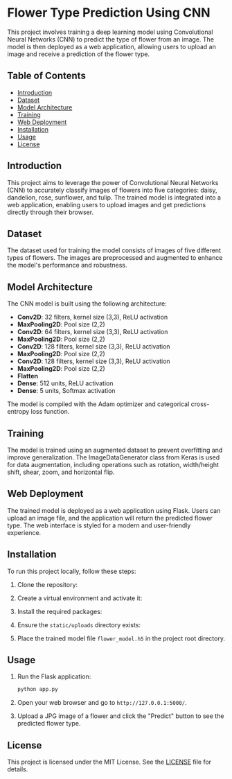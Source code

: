 # Flower Type Prediction Using CNN

This project involves training a deep learning model using Convolutional Neural Networks (CNN) to predict the type of flower from an image. The model is then deployed as a web application, allowing users to upload an image and receive a prediction of the flower type.

## Table of Contents

- [Introduction](#introduction)
- [Dataset](#dataset)
- [Model Architecture](#model-architecture)
- [Training](#training)
- [Web Deployment](#web-deployment)
- [Installation](#installation)
- [Usage](#usage)
- [License](#license)

## Introduction

This project aims to leverage the power of Convolutional Neural Networks (CNN) to accurately classify images of flowers into five categories: daisy, dandelion, rose, sunflower, and tulip. The trained model is integrated into a web application, enabling users to upload images and get predictions directly through their browser.

## Dataset

The dataset used for training the model consists of images of five different types of flowers. The images are preprocessed and augmented to enhance the model's performance and robustness.

## Model Architecture

The CNN model is built using the following architecture:

- **Conv2D**: 32 filters, kernel size (3,3), ReLU activation
- **MaxPooling2D**: Pool size (2,2)
- **Conv2D**: 64 filters, kernel size (3,3), ReLU activation
- **MaxPooling2D**: Pool size (2,2)
- **Conv2D**: 128 filters, kernel size (3,3), ReLU activation
- **MaxPooling2D**: Pool size (2,2)
- **Conv2D**: 128 filters, kernel size (3,3), ReLU activation
- **MaxPooling2D**: Pool size (2,2)
- **Flatten**
- **Dense**: 512 units, ReLU activation
- **Dense**: 5 units, Softmax activation

The model is compiled with the Adam optimizer and categorical cross-entropy loss function.

## Training

The model is trained using an augmented dataset to prevent overfitting and improve generalization. The ImageDataGenerator class from Keras is used for data augmentation, including operations such as rotation, width/height shift, shear, zoom, and horizontal flip.

## Web Deployment

The trained model is deployed as a web application using Flask. Users can upload an image file, and the application will return the predicted flower type. The web interface is styled for a modern and user-friendly experience.

## Installation

To run this project locally, follow these steps:

1. Clone the repository:

2. Create a virtual environment and activate it:

3. Install the required packages:

4. Ensure the `static/uploads` directory exists:

5. Place the trained model file `flower_model.h5` in the project root directory.

## Usage

1. Run the Flask application:
    ```sh
    python app.py
    ```

2. Open your web browser and go to `http://127.0.0.1:5000/`.

3. Upload a JPG image of a flower and click the "Predict" button to see the predicted flower type.

## License

This project is licensed under the MIT License. See the [LICENSE](LICENSE) file for details.
